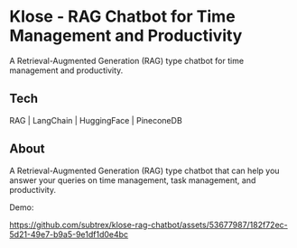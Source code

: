 # Klose - RAG Chatbot for Time Management and Productivity

A Retrieval-Augmented Generation (RAG) type chatbot for time management and productivity.

## Tech

RAG | LangChain | HuggingFace | PineconeDB

## About

A Retrieval-Augmented Generation (RAG) type chatbot that can help you answer your queries on time management, task management, and productivity.

Demo:

https://github.com/subtrex/klose-rag-chatbot/assets/53677987/182f72ec-5d21-49e7-b9a5-9e1df1d0e4bc

